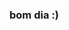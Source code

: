 ### bom dia :)

<!--
**KauaFernandes70/KauaFernandes70** is a ✨ _special_ ✨ repository because its `README.md` (this file) appears on your GitHub profile.
![](https://media4.giphy.com/media/RtdRhc7TxBxB0YAsK6/giphy.gif)
